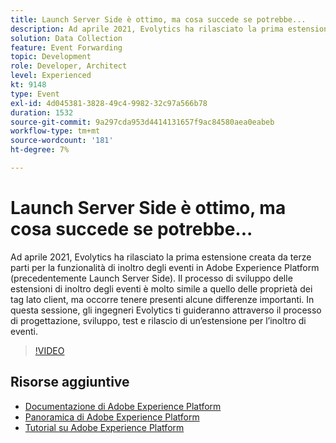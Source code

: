 ```yaml
---
title: Launch Server Side è ottimo, ma cosa succede se potrebbe...
description: Ad aprile 2021, Evolytics ha rilasciato la prima estensione creata da terze parti per la funzionalità di inoltro degli eventi in Adobe Experience Platform (precedentemente Launch Server Side). Il processo di sviluppo delle estensioni di inoltro degli eventi è molto simile a quello delle proprietà dei tag lato client, ma occorre tenere presenti alcune differenze importanti. In questa sessione, gli ingegneri Evolytics ti guideranno attraverso il processo di progettazione, sviluppo, test e rilascio di un’estensione per l’inoltro di eventi.
solution: Data Collection
feature: Event Forwarding
topic: Development
role: Developer, Architect
level: Experienced
kt: 9148
type: Event
exl-id: 4d045381-3828-49c4-9982-32c97a566b78
duration: 1532
source-git-commit: 9a297cda953d4414131657f9ac84580aea0eabeb
workflow-type: tm+mt
source-wordcount: '181'
ht-degree: 7%

---
```


# Launch Server Side è ottimo, ma cosa succede se potrebbe...

Ad aprile 2021, Evolytics ha rilasciato la prima estensione creata da terze parti per la funzionalità di inoltro degli eventi in Adobe Experience Platform (precedentemente Launch Server Side). Il processo di sviluppo delle estensioni di inoltro degli eventi è molto simile a quello delle proprietà dei tag lato client, ma occorre tenere presenti alcune differenze importanti. In questa sessione, gli ingegneri Evolytics ti guideranno attraverso il processo di progettazione, sviluppo, test e rilascio di un’estensione per l’inoltro di eventi.

>[!VIDEO](https://video.tv.adobe.com/v/337591/?quality=12&learn=on&hidetitle=true)

## Risorse aggiuntive

- [Documentazione di Adobe Experience Platform](https://experienceleague.adobe.com/docs/experience-platform.html?lang=it)
- [Panoramica di Adobe Experience Platform](https://experienceleague.adobe.com/docs/experience-platform/landing/home.html?lang=it)
- [Tutorial su Adobe Experience Platform](https://experienceleague.adobe.com/docs/platform-learn/tutorials/overview.html?lang=it)

